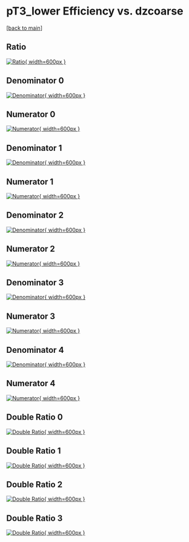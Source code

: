 # pT3_lower Efficiency vs. dzcoarse

[[back to main](./)]



## Ratio

[![Ratio](../mtv/var/pT3_lower_loweta_321_0_eff_dzcoarse.png){ width=600px }](../mtv/var/pT3_lower_loweta_321_0_eff_dzcoarse.pdf)

## Denominator 0

[![Denominator](../mtv/den/pT3_lower_loweta_321_0_eff_dzcoarse_den0.png){ width=600px }](../mtv/den/pT3_lower_loweta_321_0_eff_dzcoarse_den0.pdf)

## Numerator 0

[![Numerator](../mtv/num/pT3_lower_loweta_321_0_eff_dzcoarse_num0.png){ width=600px }](../mtv/num/pT3_lower_loweta_321_0_eff_dzcoarse_num0.pdf)

## Denominator 1

[![Denominator](../mtv/den/pT3_lower_loweta_321_0_eff_dzcoarse_den1.png){ width=600px }](../mtv/den/pT3_lower_loweta_321_0_eff_dzcoarse_den1.pdf)

## Numerator 1

[![Numerator](../mtv/num/pT3_lower_loweta_321_0_eff_dzcoarse_num1.png){ width=600px }](../mtv/num/pT3_lower_loweta_321_0_eff_dzcoarse_num1.pdf)

## Denominator 2

[![Denominator](../mtv/den/pT3_lower_loweta_321_0_eff_dzcoarse_den2.png){ width=600px }](../mtv/den/pT3_lower_loweta_321_0_eff_dzcoarse_den2.pdf)

## Numerator 2

[![Numerator](../mtv/num/pT3_lower_loweta_321_0_eff_dzcoarse_num2.png){ width=600px }](../mtv/num/pT3_lower_loweta_321_0_eff_dzcoarse_num2.pdf)

## Denominator 3

[![Denominator](../mtv/den/pT3_lower_loweta_321_0_eff_dzcoarse_den3.png){ width=600px }](../mtv/den/pT3_lower_loweta_321_0_eff_dzcoarse_den3.pdf)

## Numerator 3

[![Numerator](../mtv/num/pT3_lower_loweta_321_0_eff_dzcoarse_num3.png){ width=600px }](../mtv/num/pT3_lower_loweta_321_0_eff_dzcoarse_num3.pdf)

## Denominator 4

[![Denominator](../mtv/den/pT3_lower_loweta_321_0_eff_dzcoarse_den4.png){ width=600px }](../mtv/den/pT3_lower_loweta_321_0_eff_dzcoarse_den4.pdf)

## Numerator 4

[![Numerator](../mtv/num/pT3_lower_loweta_321_0_eff_dzcoarse_num4.png){ width=600px }](../mtv/num/pT3_lower_loweta_321_0_eff_dzcoarse_num4.pdf)

## Double Ratio 0

[![Double Ratio](../mtv/ratio/pT3_lower_loweta_321_0_eff_dzcoarse_ratio0.png){ width=600px }](../mtv/ratio/pT3_lower_loweta_321_0_eff_dzcoarse_ratio0.pdf)

## Double Ratio 1

[![Double Ratio](../mtv/ratio/pT3_lower_loweta_321_0_eff_dzcoarse_ratio1.png){ width=600px }](../mtv/ratio/pT3_lower_loweta_321_0_eff_dzcoarse_ratio1.pdf)

## Double Ratio 2

[![Double Ratio](../mtv/ratio/pT3_lower_loweta_321_0_eff_dzcoarse_ratio2.png){ width=600px }](../mtv/ratio/pT3_lower_loweta_321_0_eff_dzcoarse_ratio2.pdf)

## Double Ratio 3

[![Double Ratio](../mtv/ratio/pT3_lower_loweta_321_0_eff_dzcoarse_ratio3.png){ width=600px }](../mtv/ratio/pT3_lower_loweta_321_0_eff_dzcoarse_ratio3.pdf)

